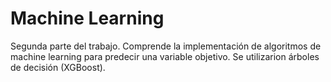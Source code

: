 # Machine Learning
Segunda parte del trabajo. Comprende la implementación de algoritmos de machine learning para predecir una variable objetivo.
Se utilizarion árboles de decisión (XGBoost).

